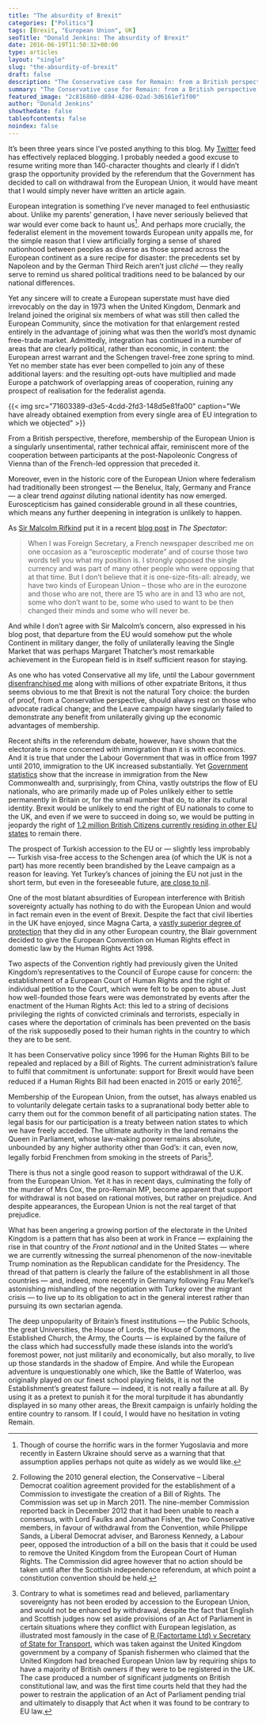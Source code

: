 ```yaml
---
title: "The absurdity of Brexit"
categories: ["Politics"]
tags: [Brexit, "European Union", UK]
seoTitle: "Donald Jenkins: The absurdity of Brexit"
date: 2016-06-19T11:50:32+00:00
type: articles
layout: "single"
slug: "the-absurdity-of-brexit"
draft: false
description: "The Conservative case for Remain: from a British perspective, the case for continued membership of the European Union, with the numerous opt-outs secured by the UK, is overwhelming"
summary: "The Conservative case for Remain: from a British perspective, the case for continued membership of the European Union, with the numerous opt-outs secured by the UK, is overwhelming. Membership of the European Union, from the outset, has always enabled us to voluntarily delegate certain tasks to a supranational body better able to carry them out for the common benefit of all participating nation states. There is thus not a single good reason to support withdrawal of the U.K. from the European Union."
featured_image: "2c816860-d894-4286-02ad-3d6161ef1f00"
author: "Donald Jenkins"
showthedate: false
tableofcontents: false
noindex: false
---
```


It’s been three years since I’ve posted anything to this blog. My [Twitter](https://twitter.com/donaldjenkins) feed has effectively replaced blogging. I probably needed a good excuse to resume writing more than 140-character thoughts and clearly if I didn’t grasp the opportunity provided by the referendum that the Government has decided to call on withdrawal from the European Union, it would have meant that I would simply never have written an article again.

European integration is something I’ve never managed to feel enthusiastic about. Unlike my parents’ generation, I have never seriously believed that war would ever come back to haunt us[^1]. And perhaps more crucially, the federalist element in the movement towards European unity appalls me, for the simple reason that I view artificially forging a sense of shared nationhood between peoples as diverse as those spread across the European continent as a sure recipe for disaster: the precedents set by Napoleon and by the German Third Reich aren’t just _cliché_ — they really serve to remind us shared political traditions need to be balanced by our national differences.

Yet any sincere will to create a European superstate must have died irrevocably on the day in 1973 when the United Kingdom, Denmark and Ireland joined the original six members of what was still then called the European Community, since the motivation for that enlargement rested entirely in the advantage of joining what was then the world’s most dynamic free-trade market. Admittedly, integration has continued in a number of areas that are clearly political, rather than economic, in content: the European arrest warrant and the Schengen travel-free zone spring to mind. Yet no member state has ever been compelled to join any of these additional layers: and the resulting opt-outs have multiplied and made Europe a patchwork of overlapping areas of cooperation, ruining any prospect of realisation for the federalist agenda.

{{< img src="71603389-d3e5-4cdd-2fd3-148d5e81fa00" caption="We have already obtained exemption from every single area of EU integration to which we objected" >}}

From a British perspective, therefore, membership of the European Union is a singularly unsentimental, rather technical affair, reminiscent more of the cooperation between participants at the post-Napoleonic Congress of Vienna than of the French-led oppression that preceded it.

Moreover, even in the historic core of the European Union where federalism had traditionally been strongest — the Benelux, Italy, Germany and France — a clear trend _against_ diluting national identity has now emerged. Euroscepticism has gained considerable ground in all these countries, which means any further deepening in integration is unlikely to happen.

As [Sir Malcolm Rifkind](https://en.wikipedia.org/wiki/Malcolm_Rifkind?wprov=sfsi1) put it in a recent [blog post](https://blogs.spectator.co.uk/2016/06/remain-sir-malcolm-rifkinds-speech-spectators-brexit-debate/) in <cite>The Spectator</cite>:

> When I was Foreign Secretary, a French newspaper described me on one occasion as a “eurosceptic moderate” and of course those two words tell you what my position is. I strongly opposed the single currency and was part of many other people who were opposing that at that time. But I don’t believe that it is one-size-fits-all: already, we have two kinds of European Union – those who are in the eurozone and those who are not, there are 15 who are in and 13 who are not, some who don’t want to be, some who used to want to be then changed their minds and some who will never be.

And while I don’t agree with Sir Malcolm’s concern, also expressed in his blog post, that departure from the EU would somehow put the whole Continent in military danger, the folly of unilaterally leaving the Single Market that was perhaps Margaret Thatcher’s most remarkable achievement in the European field is in itself sufficient reason for staying.

As one who has voted Conservative all my life, until the Labour government [disenfranchised me](https://www.telegraph.co.uk/expat/expatnews/12093159/EU-referendum-expats-fear-time-is-running-out-to-get-voting-rights-restored-before-poll.html) along with millions of other expatriate Britons, it thus seems obvious to me that Brexit is not the natural Tory choice: the burden of proof, from a Conservative perspective, should always rest on those who advocate radical change; and the Leave campaign have singularly failed to demonstrate any benefit from unilaterally giving up the economic advantages of membership.

Recent shifts in the referendum debate, however, have shown that the electorate is more concerned with immigration than it is with economics. And it is true that under the Labour Government that was in office from 1997 until 2010, immigration to the UK increased substantially. Yet [Government statistics](https://web.archive.org/web/20170502201114/https://www.neighbourhood.statistics.gov.uk:80/HTMLDocs/dvc123/index.html) show that the increase in immigration from the New Commonwealth and, surprisingly, from China, vastly outstrips the flow of EU nationals, who are primarily made up of Poles unlikely either to settle permanently in Britain or, for the small number that do, to alter its cultural identity. Brexit would be unlikely to end the right of EU nationals to come to the UK, and even if we were to succeed in doing so, we would be putting in jeopardy the right of [1.2 million British Citizens currently residing in other EU states](https://www.migrationwatchuk.org/briefing-paper/354) to remain there.

The prospect of Turkish accession to the EU or — slightly less improbably — Turkish visa-free access to the Schengen area (of which the UK is not a part) has more recently been brandished by the Leave campaign as a reason for leaving. Yet Turkey’s chances of joining the EU not just in the short term, but even in the foreseeable future, [are close to nil](https://blogs.spectator.co.uk/2016/06/dont-panic-turkey-wont-joining-eu-anytime-soon/).

One of the most blatant absurdities of European interference with British sovereignty actually has nothing to do with the European Union and would in fact remain even in the event of Brexit. Despite the fact that civil liberties in the UK have enjoyed, since Magna Carta, a [vastly superior degree of protection](https://en.m.wikipedia.org/wiki/Civil_liberties_in_the_United_Kingdom) that they did in any other European country, the Blair government decided to give the European Convention on Human Rights effect in domestic law by the Human Rights Act 1998.

Two aspects of the Convention rightly had previously given the United Kingdom’s representatives to the Council of Europe cause for concern: the establishment of a European Court of Human Rights and the right of individual petition to the Court, which were felt to be open to abuse. Just how well-founded those fears were was demonstrated by events after the enactment of the Human Rights Act: this led to a string of decisions privileging the rights of convicted criminals and terrorists, especially in cases where the deportation of criminals has been prevented on the basis of the risk supposedly posed to their human rights in the country to which they are to be sent.

It has been Conservative policy since 1996 for the Human Rights Bill to be repealed and replaced by a Bill of Rights. The current administration’s failure to fulfil that commitment is unfortunate: support for Brexit would have been reduced if a Human Rights Bill had been enacted in 2015 or early 2016[^2].

Membership of the European Union, from the outset, has always enabled us to voluntarily delegate certain tasks to a supranational body better able to carry them out for the common benefit of all participating nation states. The legal basis for our participation is a treaty between nation states to which we have freely acceded. The ultimate authority in the land remains the Queen in Parliament, whose law-making power remains absolute, unbounded by any higher authority other than God’s: it can, even now, legally forbid Frenchmen from smoking in the streets of Paris[^3].

There is thus not a single good reason to support withdrawal of the U.K. from the European Union. Yet it has in recent days, culminating the folly of the murder of Mrs Cox, the pro-Remain MP, become apparent that support for withdrawal is not based on rational motives, but rather on prejudice. And despite appearances, the European Union is not the real target of that prejudice.

What has been angering a growing portion of the electorate in the United Kingdom is a pattern that has also been at work in France — explaining the rise in that country of the _Front national_ and in the United States — where we are currently witnessing the surreal phenomenon of the now-inevitable Trump nomination as the Republican candidate for the Presidency. The thread of that pattern is clearly the failure of the establishment in all those countries — and, indeed, more recently in Germany following Frau Merkel’s astonishing mishandling of the negotiation with Turkey over the migrant crisis — to live up to its obligation to act in the general interest rather than pursuing its own sectarian agenda.

The deep unpopularity of Britain’s finest institutions — the Public Schools, the great Universities, the House of Lords, the House of Commons, the Established Church, the Army, the Courts — is explained by the failure of the class which had successfully made these islands into the world’s foremost power, not just militarily and economically, but also morally, to live up those standards in the shadow of Empire. And while the European adventure is unquestionably one which, like the Battle of Waterloo, was originally played on our finest school playing fields, it is not the Establishment’s greatest failure — indeed, it is not really a failure at all. By using it as a pretext to punish it for the moral turpitude it has abundantly displayed in so many other areas, the Brexit campaign is unfairly holding the entire country to ransom. If I could, I would have no hesitation in voting Remain.

[^1]: Though of course the horrific wars in the former Yugoslavia and more recently in Eastern Ukraine should serve as a warning that that assumption applies perhaps not quite as widely as we would like.
[^2]: Following the 2010 general election, the Conservative – Liberal Democrat coalition agreement provided for the establishment of a Commission to investigate the creation of a Bill of Rights. The Commission was set up in March 2011. The nine-member Commission reported back in December 2012 that it had been unable to reach a consensus, with Lord Faulks and Jonathan Fisher, the two Conservative members, in favour of withdrawal from the Convention, while Philippe Sands, a Liberal Democrat adviser, and Baroness Kennedy, a Labour peer, opposed the introduction of a bill on the basis that it could be used to remove the United Kingdom from the European Court of Human Rights. The Commission did agree however that no action should be taken until after the Scottish independence referendum, at which point a constitution convention should be held.
[^3]: Contrary to what is sometimes read and believed, parliamentary sovereignty has not been eroded by accession to the European Union, and would not be enhanced by withdrawal, despite the fact that English and Scottish judges now set aside provisions of an Act of Parliament in certain situations where they conflict with European legislation, as illustrated most famously in the case of [R (Factortame Ltd) v Secretary of State for Transport](<https://en.wikipedia.org/wiki/R_(Factortame_Ltd)_v_Secretary_of_State_for_Transport>), which was taken against the United Kingdom government by a company of Spanish fishermen who claimed that the United Kingdom had breached European Union law by requiring ships to have a majority of British owners if they were to be registered in the UK. The case produced a number of significant judgments on British constitutional law, and was the first time courts held that they had the power to restrain the application of an Act of Parliament pending trial and ultimately to disapply that Act when it was found to be contrary to EU law.
